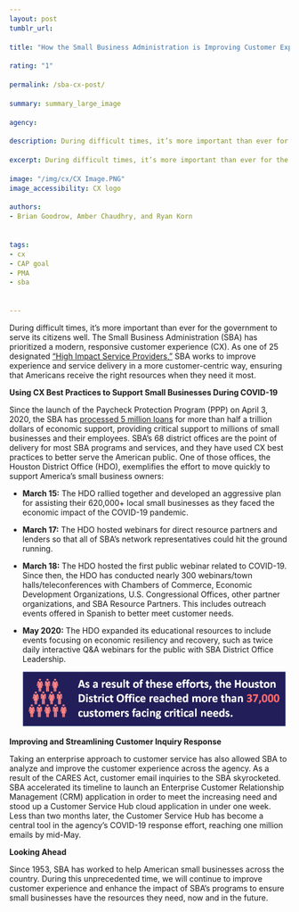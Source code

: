 ```yaml
---
layout: post
tumblr_url:

title: "How the Small Business Administration is Improving Customer Experience During COVID-19"

rating: "1"

permalink: /sba-cx-post/

summary: summary_large_image

agency:

description: During difficult times, it’s more important than ever for the government to serve its citizens well. The Small Business Administration (SBA) has prioritized a modern, responsive customer experience (CX). 

excerpt: During difficult times, it’s more important than ever for the government to serve its citizens well. The Small Business Administration (SBA) has prioritized a modern, responsive customer experience (CX). 

image: "/img/cx/CX Image.PNG"
image_accessibility: CX logo

authors:
- Brian Goodrow, Amber Chaudhry, and Ryan Korn


tags:
- cx
- CAP goal
- PMA
- sba


---
```


During difficult times, it’s more important than ever for the government to serve its citizens well. The Small Business Administration (SBA) has prioritized a modern, responsive customer experience (CX). As one of 25 designated [“High Impact Service Providers,”](https://www.performance.gov/cx/) SBA works to improve experience and service delivery in a more customer-centric way, ensuring that Americans receive the right resources when they need it most. 

**Using CX Best Practices to Support Small Businesses During COVID-19**

Since the launch of the Paycheck Protection Program (PPP) on April 3, 2020, the SBA has [processed 5 million loans](http://www.sba.gov/paycheckprotection) for more than half a trillion dollars of economic support, providing critical support to millions of small businesses and their employees. SBA’s 68 district offices are the point of delivery for most SBA programs and services, and they have used CX best practices to better serve the American public. One of those offices, the Houston District Office (HDO), exemplifies the effort to move quickly to support America’s small business owners:

- **March 15:** The HDO rallied together and developed an aggressive plan for assisting their 620,000+ local small businesses as they faced the economic impact of the COVID-19 pandemic.
- **March 17:** The HDO hosted webinars for direct resource partners and lenders so that all of SBA’s network representatives could hit the ground running.
- **March 18:** The HDO hosted the first public webinar related to COVID-19. Since then, the HDO has conducted nearly 300 webinars/town halls/teleconferences with Chambers of Commerce, Economic Development Organizations, U.S. Congressional Offices, other partner organizations, and SBA Resource Partners. This includes outreach events offered in Spanish to better meet customer needs.
- **May 2020:** The HDO expanded its educational resources to include events focusing on economic resiliency and recovery, such as twice daily interactive Q&A webinars for the public with SBA District Office Leadership.

  <img src="../img/blog/sba-houston.png" style="width:500px;">

**Improving and Streamlining Customer Inquiry Response**

Taking an enterprise approach to customer service has also allowed SBA to analyze and improve the customer experience across the agency. As a result of the CARES Act, customer email inquiries to the SBA skyrocketed. SBA accelerated its timeline to launch an Enterprise Customer Relationship Management (CRM) application in order to meet the increasing need and stood up a Customer Service Hub cloud application in under one week. Less than two months later, the Customer Service Hub has become a central tool in the agency’s COVID-19 response effort, reaching one million emails by mid-May.

**Looking Ahead**

Since 1953, SBA has worked to help American small businesses across the country. During this unprecedented time, we will continue to improve customer experience and enhance the impact of SBA’s programs to ensure small businesses have the resources they need, now and in the future. 
